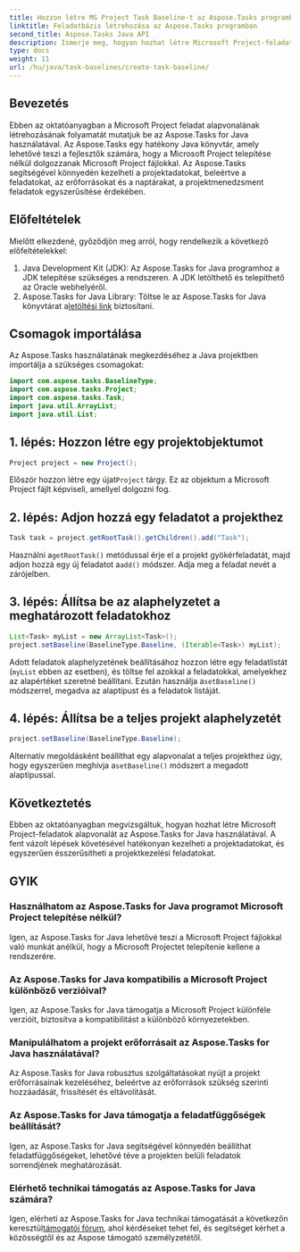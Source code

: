 ```yaml
---
title: Hozzon létre MS Project Task Baseline-t az Aspose.Tasks programban
linktitle: Feladatbázis létrehozása az Aspose.Tasks programban
second_title: Aspose.Tasks Java API
description: Ismerje meg, hogyan hozhat létre Microsoft Project-feladatbázist Java nyelven az Aspose.Tasks segítségével, amely egy hatékony könyvtár a projektadatok könnyű kezeléséhez.
type: docs
weight: 11
url: /hu/java/task-baselines/create-task-baseline/
---
```

## Bevezetés
Ebben az oktatóanyagban a Microsoft Project feladat alapvonalának létrehozásának folyamatát mutatjuk be az Aspose.Tasks for Java használatával. Az Aspose.Tasks egy hatékony Java könyvtár, amely lehetővé teszi a fejlesztők számára, hogy a Microsoft Project telepítése nélkül dolgozzanak Microsoft Project fájlokkal. Az Aspose.Tasks segítségével könnyedén kezelheti a projektadatokat, beleértve a feladatokat, az erőforrásokat és a naptárakat, a projektmenedzsment feladatok egyszerűsítése érdekében.
## Előfeltételek
Mielőtt elkezdené, győződjön meg arról, hogy rendelkezik a következő előfeltételekkel:
1. Java Development Kit (JDK): Az Aspose.Tasks for Java programhoz a JDK telepítése szükséges a rendszeren. A JDK letölthető és telepíthető az Oracle webhelyéről.
2.  Aspose.Tasks for Java Library: Töltse le az Aspose.Tasks for Java könyvtárat a[letöltési link](https://releases.aspose.com/tasks/java/) biztosítani.

## Csomagok importálása
Az Aspose.Tasks használatának megkezdéséhez a Java projektben importálja a szükséges csomagokat:
```java
import com.aspose.tasks.BaselineType;
import com.aspose.tasks.Project;
import com.aspose.tasks.Task;
import java.util.ArrayList;
import java.util.List;
```

## 1. lépés: Hozzon létre egy projektobjektumot
```java
Project project = new Project();
```
 Először hozzon létre egy újat`Project` tárgy. Ez az objektum a Microsoft Project fájlt képviseli, amellyel dolgozni fog.
## 2. lépés: Adjon hozzá egy feladatot a projekthez
```java
Task task = project.getRootTask().getChildren().add("Task");
```
 Használni a`getRootTask()` metódussal érje el a projekt gyökérfeladatát, majd adjon hozzá egy új feladatot a`add()` módszer. Adja meg a feladat nevét a zárójelben.
## 3. lépés: Állítsa be az alaphelyzetet a meghatározott feladatokhoz
```java
List<Task> myList = new ArrayList<Task>();
project.setBaseline(BaselineType.Baseline, (Iterable<Task>) myList);
```
Adott feladatok alaphelyzetének beállításához hozzon létre egy feladatlistát (`myList` ebben az esetben), és töltse fel azokkal a feladatokkal, amelyekhez az alapértéket szeretné beállítani. Ezután használja a`setBaseline()` módszerrel, megadva az alaptípust és a feladatok listáját.
## 4. lépés: Állítsa be a teljes projekt alaphelyzetét
```java
project.setBaseline(BaselineType.Baseline);
```
 Alternatív megoldásként beállíthat egy alapvonalat a teljes projekthez úgy, hogy egyszerűen meghívja a`setBaseline()` módszert a megadott alaptípussal.

## Következtetés
Ebben az oktatóanyagban megvizsgáltuk, hogyan hozhat létre Microsoft Project-feladatok alapvonalát az Aspose.Tasks for Java használatával. A fent vázolt lépések követésével hatékonyan kezelheti a projektadatokat, és egyszerűen ésszerűsítheti a projektkezelési feladatokat.
## GYIK
### Használhatom az Aspose.Tasks for Java programot Microsoft Project telepítése nélkül?
Igen, az Aspose.Tasks for Java lehetővé teszi a Microsoft Project fájlokkal való munkát anélkül, hogy a Microsoft Projectet telepítenie kellene a rendszerére.
### Az Aspose.Tasks for Java kompatibilis a Microsoft Project különböző verzióival?
Igen, az Aspose.Tasks for Java támogatja a Microsoft Project különféle verzióit, biztosítva a kompatibilitást a különböző környezetekben.
### Manipulálhatom a projekt erőforrásait az Aspose.Tasks for Java használatával?
Az Aspose.Tasks for Java robusztus szolgáltatásokat nyújt a projekt erőforrásainak kezeléséhez, beleértve az erőforrások szükség szerinti hozzáadását, frissítését és eltávolítását.
### Az Aspose.Tasks for Java támogatja a feladatfüggőségek beállítását?
Igen, az Aspose.Tasks for Java segítségével könnyedén beállíthat feladatfüggőségeket, lehetővé téve a projekten belüli feladatok sorrendjének meghatározását.
### Elérhető technikai támogatás az Aspose.Tasks for Java számára?
 Igen, elérheti az Aspose.Tasks for Java technikai támogatását a következőn keresztül[támogatói fórum](https://forum.aspose.com/c/tasks/15), ahol kérdéseket tehet fel, és segítséget kérhet a közösségtől és az Aspose támogató személyzetétől.
